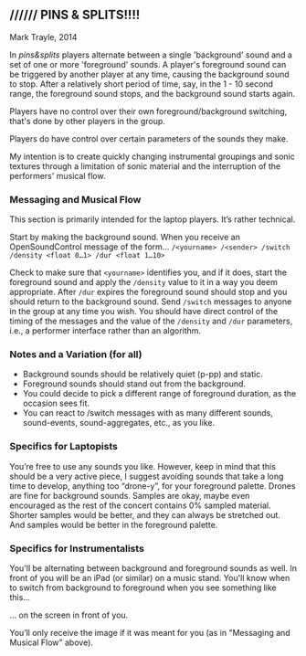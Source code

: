 ## ////// PINS & SPLITS!!!!
Mark Trayle, 2014

In *pins&splits* players alternate between a single 'background' sound and a set of one or more 'foreground' sounds. A player's foreground sound can be triggered by another player at any time, causing the background sound to stop. After a relatively short period of time, say, in the 1 - 10 second range, the foreground sound stops, and the background sound starts again.

Players have no control over their own foreground/background switching, that's done by other players in the group.

Players do have control over certain parameters of the sounds they make.

My intention is to create quickly changing instrumental groupings and sonic textures through a limitation of sonic material and the interruption of the performers' musical flow.

### Messaging and Musical Flow

This section is primarily intended for the laptop players. It’s rather technical.

Start by making the background sound. When you receive an OpenSoundControl message of the form… `/<yourname> /<sender> /switch /density <float 0…1> /dur <float 1…10>`

Check to make sure that `<yourname>` identifies you, and if it does, start the foreground sound and apply the `/density` value to it in a way you deem appropriate. After `/dur` expires the foreground sound should stop and you should return to the background sound. Send `/switch` messages to anyone in the group at any time you wish. You should have direct control of the timing of the messages and the value of the `/density` and `/dur` parameters, i.e., a performer interface rather than an algorithm.

### Notes and a Variation (for all)

* Background sounds should be relatively quiet (p-pp) and static.
* Foreground sounds should stand out from the background.
* You could decide to pick a different range of foreground duration, as the occasion sees fit.
* You can react to /switch messages with as many different sounds, sound-events, sound-aggregates, etc., as you like.

### Specifics for Laptopists

You’re free to use any sounds you like. However, keep in mind that this should be a very active piece, I suggest avoiding sounds that take a long time to develop, anything too “drone-y”, for your foreground palette. Drones are fine for background sounds. Samples are okay, maybe even encouraged as the rest of the concert contains 0% sampled material. Shorter samples would be better, and they can always be stretched out. And samples would be better in the foreground palette.

### Specifics for Instrumentalists

You'll be alternating between background and foreground sounds as well. In
front of you will be an iPad (or similar) on a music stand. You'll know
when to switch from background to foreground when you see something like this…

<insert image>

… on the screen in front of you.

You’ll only receive the image if it was meant for you (as in "Messaging and Musical Flow" above).
